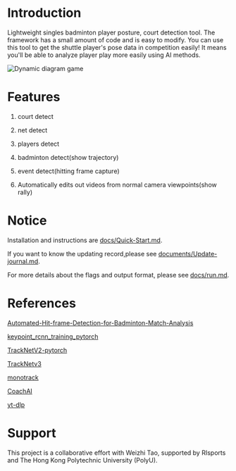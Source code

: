 # Introduction

Lightweight singles badminton player posture, court detection tool. The framework has a small amount of code and is easy to modify. You can use this tool to get the shuttle player's pose data in competition easily! It means you'll be able to analyze player play more easily using AI methods.  

![Dynamic diagram game](docs/imgs/Dynamic_diagram_game.gif)

# Features

1. court detect

2. net detect

3. players detect

4. badminton detect(show trajectory)

5. event detect(hitting frame capture)  

6. Automatically edits out videos from normal camera viewpoints(show rally)

# Notice

Installation and instructions are [docs/Quick-Start.md](docs/Quick-Start.md).

If you want to know the updating record,please see [documents/Update-journal.md](documents/Update-journal.md).

For more details about the flags and output format, please see [docs/run.md](docs/run.md).

# References

[Automated-Hit-frame-Detection-for-Badminton-Match-Analysis](https://github.com/arthur900530/Automated-Hit-frame-Detection-for-Badminton-Match-Analysis)

[keypoint_rcnn_training_pytorch](https://github.com/alexppppp/keypoint_rcnn_training_pytorch)

[TrackNetV2-pytorch](https://github.com/ChgygLin/TrackNetV2-pytorch)

[TrackNetv3](https://github.com/alenzenx/TracknetV3)

[monotrack](https://github.com/jhwang7628/monotrack)

[CoachAI](https://github.com/wywyWang/CoachAI-Projects)

[yt-dlp](https://github.com/yt-dlp/yt-dlp)

# Support

This project is a collaborative effort with Weizhi Tao, supported by RIsports and The Hong Kong Polytechnic University (PolyU).

